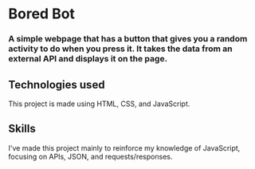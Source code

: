 # Bored Bot
### A simple webpage that has a button that gives you a random activity to do when you press it. It takes the data from an external API and displays it on the page.

## Technologies used
This project is made using HTML, CSS, and JavaScript.

## Skills
I've made this project mainly to reinforce my knowledge of JavaScript,
focusing on APIs, JSON, and requests/responses.